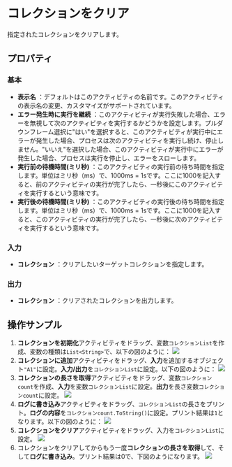 # コレクションをクリア

指定されたコレクションをクリアします。

## プロパティ

### 基本

- **表示名** ：デフォルトはこのアクティビティの名前です。このアクティビティの表示名の変更、カスタマイズがサポートされています。
- **エラー発生時に実行を継続** ：このアクティビティが実行失敗した場合、エラーを無視して次のアクティビティを実行するかどうかを設定します。プルダウンフレーム選択に"はい"を選択すると、このアクティビティが実行中にエラーが発生した場合、プロセスは次のアクティビティを実行し続け、停止しません。"いいえ"を選択した場合、このアクティビティが実行中にエラーが発生した場合、プロセスは実行を停止し、エラーをスローします。
- **実行前の待機時間(ミリ秒)** ：このアクティビティの実行前の待ち時間を指定します。単位はミリ秒（ms）で、1000ms = 1sです。ここに1000を記入すると、前のアクティビティの実行が完了したら、一秒後にこのアクティビティを実行するという意味です。
- **実行後の待機時間(ミリ秒)** ：このアクティビティの実行後の待ち時間を指定します。単位はミリ秒（ms）で、1000ms = 1sです。ここに1000を記入すると、このアクティビティの実行が完了したら、一秒後に次のアクティビティを実行するという意味です。

### 入力

- **コレクション** ：クリアしたいターゲットコレクションを指定します。

### 出力

- **コレクション** ：クリアされたコレクションを出力します。

## 操作サンプル
1. **コレクションを初期化**アクティビティをドラッグ、変数`コレクションList`を作成、変数の種類は`List<String>`で、以下の図のように：
   ![](https://docimages.blob.core.chinacloudapi.cn/images/Activities/InitializeCollectionActivity1.png)
2. **コレクションに追加**アクティビティをドラッグ、**入力**を追加するオブジェクト`"A1"`に設定。**入力/出力**を`コレクションList`に設定。以下の図のように：
   ![](https://docimages.blob.core.chinacloudapi.cn/images/Activities/AddToCollectionActivity1.png)
3. **コレクションの長さを取得**アクティビティをドラッグ、変数`コレクションcount`を作成、**入力**を変数`コレクションList`に設定。**出力**を長さ変数`コレクションcount`に設定。
   ![](https://docimages.blob.core.chinacloudapi.cn/images/Activities/GetLengthOfCollectionActivity1.png)
4. **ログに書き込み**アクティビティをドラッグ、`コレクションList`の長さをプリント。**ログの内容**を`コレクションcount.ToString()`に設定。プリント結果は`1`となります。以下の図のように：
   ![](https://docimages.blob.core.chinacloudapi.cn/images/Activities/GetLengthOfCollectionActivity2.png)
5. **コレクションをクリア**アクティビティをドラッグ、入力を`コレクションList`に設定。
   ![](https://docimages.blob.core.chinacloudapi.cn/images/Activities/ClearCollectionActivity1.png)
6. コレクションをクリアしてからもう一度**コレクションの長さを取得**して、そして**ログに書き込み**。プリント結果は0で、下図のようになります。
   ![](https://docimages.blob.core.chinacloudapi.cn/images/Activities/ClearCollectionActivity2.png)

